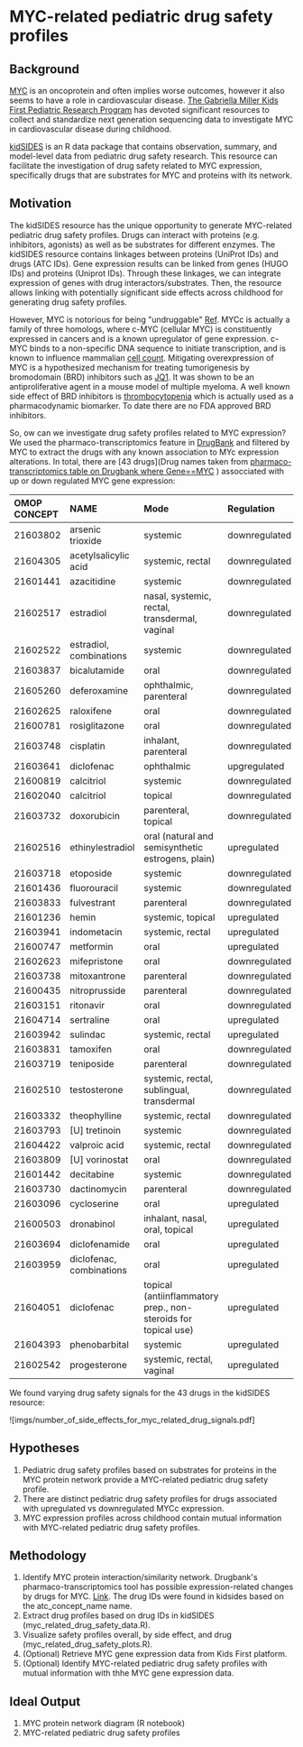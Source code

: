 # MYC-related pediatric drug safety profiles

## Background

[MYC](https://en.wikipedia.org/wiki/Myc#:~:text=The%20Myc%20family%20consists%20of,the%20viral%20gene%20v%2Dmyc.&text=In%20cancer%2C%20c%2Dmyc%20is,often%20constitutively%20(persistently)%20expressed) is an oncoprotein and often implies worse outcomes, however it also seems to have a role in cardiovascular disease. [The Gabriella Miller Kids First Pediatric Research Program](https://kidsfirstdrc.org) has devoted significant resources to collect and standardize next generation sequencing data to investigate MYC in cardiovascular disease during childhood. 

[kidSIDES](https://github.com/ngiangre/kidsides) is an R data package that contains observation, summary, and model-level data from pediatric drug safety research. This resource can facilitate the investigation of drug safety related to MYC expression, specifically drugs that are substrates for MYC and proteins with its network. 

## Motivation

The kidSIDES resource has the unique opportunity to generate MYC-related pediatric drug safety profiles. Drugs can interact with proteins (e.g. inhibitors, agonists) as well as be substrates for different enzymes. The kidSIDES resource contains linkages between proteins (UniProt IDs) and drugs (ATC IDs). Gene expression results can be linked from genes (HUGO IDs) and proteins (Uniprot IDs). Through these linkages, we can integrate expression of genes with drug interactors/substrates. Then, the resource allows linking with potentially significant side effects across childhood for generating drug safety profiles. 

However, MYC is notorious for being "undruggable" [Ref](https://www.ncbi.nlm.nih.gov/pmc/articles/PMC6337544/). MYCc is actually a family of three homologs, where c-MYC (cellular MYC) is constituently expressed in cancers and is a known upregulator of gene expression. c-MYC binds to a non-specific DNA sequence to initiate transcription, and is known to influence mammalian [cell count](https://pubmed.ncbi.nlm.nih.gov/11742404/). Mitigating overexpression of MYC is a hypothesized mechanism for treating tumorigenesis by bromodomain (BRD) inhibitors such as [JQ1](http://www.ncbi.nlm.nih.gov/pubmed/21889194). It was shown to be an antiproliferative agent in a mouse model of multiple myeloma. A well known side effect of BRD inhibitors is [thrombocytopenia](http://www.ncbi.nlm.nih.gov/pubmed/32989227) which is actually used as a pharmacodynamic biomarker. To date there are no FDA approved BRD inhibitors. 

So, ow can we investigate drug safety profiles related to MYC expression? We used the pharmaco-transcriptomics feature in [DrugBank](https://go.drugbank.com/pharmaco/transcriptomics) and filtered by MYC to extract the drugs with any known association to MYc expression alterations. In total, there are [43 drugs](Drug names taken from [pharmaco-transcriptomics table on Drugbank where Gene==MYC](https://go.drugbank.com/pharmaco/transcriptomics?q%5Bg%5B0%5D%5D%5Bm%5D=or&q%5Bg%5B0%5D%5D%5Bdrug_approved_true%5D=all&q%5Bg%5B0%5D%5D%5Bdrug_nutraceutical_true%5D=all&q%5Bg%5B0%5D%5D%5Bdrug_illicit_true%5D=all&q%5Bg%5B0%5D%5D%5Bdrug_investigational_true%5D=all&q%5Bg%5B0%5D%5D%5Bdrug_withdrawn_true%5D=all&q%5Bg%5B0%5D%5D%5Bdrug_experimental_true%5D=all&q%5Bg%5B1%5D%5D%5Bm%5D=or&q%5Bg%5B1%5D%5D%5Bdrug_available_in_us_true%5D=all&q%5Bg%5B1%5D%5D%5Bdrug_available_in_ca_true%5D=all&q%5Bg%5B1%5D%5D%5Bdrug_available_in_eu_true%5D=all&commit=Apply+Filter&q%5Bdrug_precise_names_name_cont%5D=&q%5Bgene_symbol_eq%5D=MYC&q%5Bgene_id_eq%5D=&q%5Bchange_eq%5D=&q%5Binteraction_cont%5D=&q%5Bchromosome_location_cont%5D=)
) assocciated with up or down regulated MYC gene expression:

|OMOP CONCEPT   | NAME   | Mode | Regulation |
|:--------------|:----   | :--- |:---------- |
|21603802|arsenic trioxide| systemic|downregulated |
|21604305|acetylsalicylic acid| systemic, rectal|downregulated|
|21601441|azacitidine| systemic|downregulated|
|21602517|estradiol| nasal, systemic, rectal, transdermal, vaginal|downregulated|
|21602522|estradiol, combinations| systemic| downregulated|
|21603837|bicalutamide| oral|downregulated|
|21605260|deferoxamine| ophthalmic, parenteral|downregulated|
|21602625|raloxifene| oral|downregulated|
|21600781|rosiglitazone| oral|downregulated|
|21603748|cisplatin|inhalant, parenteral|downregulated|
|21603641|diclofenac|ophthalmic| upgregulated|
|21600819|calcitriol|systemic| downregulated|
|21602040|calcitriol|topical| downregulated|
|21603732|doxorubicin|parenteral, topical|downregulated|
|21602516|ethinylestradiol|oral (natural and semisynthetic estrogens, plain)| upregulated|
|21603718|etoposide|systemic|downregulated|
|21601436|fluorouracil|systemic|downregulated|
|21603833|fulvestrant|parenteral|downregulated|
|21601236|hemin|systemic, topical|upregulated|
|21603941|indometacin|systemic, rectal|upregulated|
|21600747|metformin|oral|upregulated|
|21602623|mifepristone|oral|downregulated|
|21603738|mitoxantrone|parenteral|downregulated|
|21600435|nitroprusside|parenteral|downregulated|
|21603151|ritonavir| oral|downregulated|
|21604714|sertraline| oral| upregulated|
|21603942|sulindac|systemic, rectal|upregulated|
|21603831|tamoxifen|oral|downregulated|
|21603719|teniposide|parenteral|downregulated|
|21602510|testosterone|systemic, rectal, sublingual, transdermal|downregulated|
|21603332|theophylline|systemic, rectal|downregulated|
|21603793|[U] tretinoin|systemic|downregulated|
|21604422|valproic acid|systemic, rectal|downregulated|
|21603809|[U] vorinostat| oral|downregulated|
|21601442|decitabine| systemic|downregulated|
|21603730|dactinomycin|parenteral|downregulated|
|21603096|cycloserine| oral|upregulated|
|21600503|dronabinol| inhalant, nasal, oral, topical|upregulated|
|21603694|diclofenamide| oral|upregulated|
|21603959|diclofenac, combinations| oral|upregulated|
|21604051|diclofenac| topical (antiinflammatory prep., non-steroids for topical use)|upregulated|
|21604393|phenobarbital| systemic|upregulated|
|21602542|progesterone| systemic, rectal, vaginal|upregulated|

We found varying drug safety signals for the 43 drugs in the kidSIDES resource:

![imgs/number_of_side_effects_for_myc_related_drug_signals.pdf]

## Hypotheses

1. Pediatric drug safety profiles based on substrates for proteins in the MYC protein network provide a MYC-related pediatric drug safety profile. 
2. There are distinct pediatric drug safety profiles for drugs associated with upregulated vs downregulated MYCc expression. 
3. MYC expression profiles across childhood contain mutual information with MYC-related pediatric drug safety profiles. 

## Methodology

1. Identify MYC protein interaction/similarity network. Drugbank's pharmaco-transcriptomics tool has possible expression-related changes by drugs for MYC. [Link](https://go.drugbank.com/pharmaco/transcriptomics?q%5Bg%5B0%5D%5D%5Bm%5D=or&q%5Bg%5B0%5D%5D%5Bdrug_approved_true%5D=all&q%5Bg%5B0%5D%5D%5Bdrug_nutraceutical_true%5D=all&q%5Bg%5B0%5D%5D%5Bdrug_illicit_true%5D=all&q%5Bg%5B0%5D%5D%5Bdrug_investigational_true%5D=all&q%5Bg%5B0%5D%5D%5Bdrug_withdrawn_true%5D=all&q%5Bg%5B0%5D%5D%5Bdrug_experimental_true%5D=all&q%5Bg%5B1%5D%5D%5Bm%5D=or&q%5Bg%5B1%5D%5D%5Bdrug_available_in_us_true%5D=all&q%5Bg%5B1%5D%5D%5Bdrug_available_in_ca_true%5D=all&q%5Bg%5B1%5D%5D%5Bdrug_available_in_eu_true%5D=all&commit=Apply+Filter&q%5Bdrug_precise_names_name_cont%5D=&q%5Bgene_symbol_eq%5D=MYC&q%5Bgene_id_eq%5D=&q%5Bchange_eq%5D=&q%5Binteraction_cont%5D=&q%5Bchromosome_location_cont%5D=). The drug IDs were found in kidsides based on the atc_concept_name name.
2. Extract drug profiles based on drug IDs in kidSIDES (myc_related_drug_safety_data.R).
3. Visualize safety profiles overall, by side effect, and drug (myc_related_drug_safety_plots.R).
4. (Optional) Retrieve MYC gene expression data from Kids First platform. 
5. (Optional) Identify MYC-related pediatric drug safety profiles with mutual information with thhe MYC gene expression data. 

## Ideal Output

1. MYC protein network diagram (R notebook)
2. MYC-related pediatric drug safety profiles

